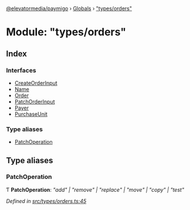 [@elevatormedia/paymigo](../README.md) › [Globals](../globals.md) › ["types/orders"](_types_orders_.md)

# Module: "types/orders"

## Index

### Interfaces

-   [CreateOrderInput](../interfaces/_types_orders_.createorderinput.md)
-   [Name](../interfaces/_types_orders_.name.md)
-   [Order](../interfaces/_types_orders_.order.md)
-   [PatchOrderInput](../interfaces/_types_orders_.patchorderinput.md)
-   [Payer](../interfaces/_types_orders_.payer.md)
-   [PurchaseUnit](../interfaces/_types_orders_.purchaseunit.md)

### Type aliases

-   [PatchOperation](_types_orders_.md#patchoperation)

## Type aliases

### PatchOperation

Ƭ **PatchOperation**: _"add" | "remove" | "replace" | "move" | "copy" | "test"_

_Defined in [src/types/orders.ts:45](https://github.com/ELEVATORmedia/paymigo/blob/ae92c39/src/types/orders.ts#L45)_
